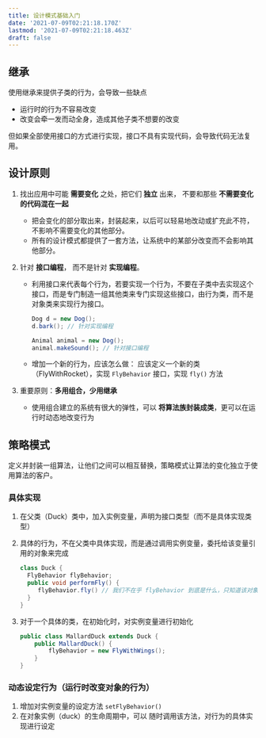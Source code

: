 ```yaml
---
title: 设计模式基础入门
date: '2021-07-09T02:21:18.170Z'
lastmod: '2021-07-09T02:21:18.463Z'
draft: false
---
```


## 继承

使用继承来提供子类的行为，会导致一些缺点

- 运行时的行为不容易改变
- 改变会牵一发而动全身，造成其他子类不想要的改变

但如果全部使用接口的方式进行实现，接口不具有实现代码，会导致代码无法复用。

## 设计原则

1. 找出应用中可能 **需要变化** 之处，把它们 **独立** 出来， 不要和那些 **不需要变化的代码混在一起**

   - 把会变化的部分取出来，封装起来，以后可以轻易地改动或扩充此不符，不影响不需要变化的其他部分。
   - 所有的设计模式都提供了一套方法，让系统中的某部分改变而不会影响其他部分。

2. 针对 **接口编程**， 而不是针对 **实现编程**。

   - 利用接口来代表每个行为，若要实现一个行为，不要在子类中去实现这个接口，而是专门制造一组其他类来专门实现这些接口，由行为类，而不是对象类来实现行为接口。

      ``` java
      Dog d = new Dog();
      d.bark(); // 针对实现编程

      Animal animal = new Dog();
      animal.makeSound(); // 针对接口编程
      ```

   - 增加一个新的行为，应该怎么做：
      应该定义一个新的类（FlyWithRocket），实现 `FlyBehavior` 接口，实现 `fly()` 方法

3. 重要原则：**多用组合，少用继承**

   - 使用组合建立的系统有很大的弹性，可以 **将算法族封装成类**，更可以在运行时动态地改变行为

## 策略模式

定义并封装一组算法，让他们之间可以相互替换，策略模式让算法的变化独立于使用算法的客户。

### 具体实现

1. 在父类（Duck）类中，加入实例变量，声明为接口类型（而不是具体实现类型）

2. 具体的行为，不在父类中具体实现，而是通过调用实例变量，委托给该变量引用的对象来完成

   ```java
   class Duck {
     FlyBehavior flyBehavior;
     public void performFly() {
        flyBehavior.fly() // 我们不在乎 flyBehavior 到底是什么，只知道该对象知道怎么去飞就够了
     }
   }
   ```

3. 对于一个具体的类，在初始化时，对实例变量进行初始化

   ```java
   public class MallardDuck extends Duck {
       public MallardDuck() {
           flyBehavior = new FlyWithWings();
       }
   }
   ```

### 动态设定行为（运行时改变对象的行为）

1. 增加对实例变量的设定方法 `setFlyBehavior()`
2. 在对象实例（duck）的生命周期中，可以 随时调用该方法，对行为的具体实现进行设定
